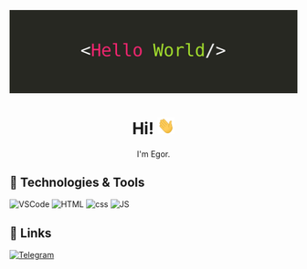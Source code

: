 [![Social banner for Zelelo622](https://github.com/Zelelo622/zelelo622/blob/main/assets/hello-world.jpg)](https://github.com/Zelelo622?tab=repositories)

<h1 align='center'> Hi! <img src="https://github.com/Zelelo622/zelelo622/blob/main/assets/wave.gif" width="30px" height="30px" /></h1>
<p align='center'>
I'm Egor.
</p>

## 🔧 Technologies & Tools
![VSCode](https://img.shields.io/badge/Editor-VS_Code-informational?style=flat&logo=visual-studio-code&logoColor=white&color=orange)
![HTML](https://img.shields.io/badge/Code-HTML-informational?style=flat&logo=html&logoColor=white&color=blueviolet)
![css](https://img.shields.io/badge/Code-CSS-informational?style=flat&logo=css&logoColor=white&color=blueviolet)
![JS](https://img.shields.io/badge/Code-JavaScript-informational?style=flat&logo=javascript&logoColor=white&color=blueviolet)

## 🔗 Links
[![Telegram](https://img.shields.io/badge/-Telegram-090909?style=flat&logo=telegram&logoColor=white&color=blueviolet)](https://t.me/Zelelo)